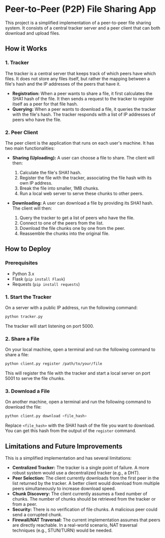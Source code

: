 
# Peer-to-Peer (P2P) File Sharing App

This project is a simplified implementation of a peer-to-peer file sharing system. It consists of a central tracker server and a peer client that can both download and upload files.

## How it Works

### 1. Tracker

The tracker is a central server that keeps track of which peers have which files. It does not store any files itself, but rather the mapping between a file's hash and the IP addresses of the peers that have it.

- **Registration:** When a peer wants to share a file, it first calculates the SHA1 hash of the file. It then sends a request to the tracker to register itself as a peer for that file hash.
- **Querying:** When a peer wants to download a file, it queries the tracker with the file's hash. The tracker responds with a list of IP addresses of peers who have the file.

### 2. Peer Client

The peer client is the application that runs on each user's machine. It has two main functionalities:

- **Sharing (Uploading):** A user can choose a file to share. The client will then:
    1. Calculate the file's SHA1 hash.
    2. Register the file with the tracker, associating the file hash with its own IP address.
    3. Break the file into smaller, 1MB chunks.
    4. Run a local web server to serve these chunks to other peers.

- **Downloading:** A user can download a file by providing its SHA1 hash. The client will then:
    1. Query the tracker to get a list of peers who have the file.
    2. Connect to one of the peers from the list.
    3. Download the file chunks one by one from the peer.
    4. Reassemble the chunks into the original file.

## How to Deploy

### Prerequisites

- Python 3.x
- Flask (`pip install Flask`)
- Requests (`pip install requests`)

### 1. Start the Tracker

On a server with a public IP address, run the following command:

```bash
python tracker.py
```

The tracker will start listening on port 5000.

### 2. Share a File

On your local machine, open a terminal and run the following command to share a file:

```bash
python client.py register /path/to/your/file
```

This will register the file with the tracker and start a local server on port 5001 to serve the file chunks.

### 3. Download a File

On another machine, open a terminal and run the following command to download the file:

```bash
python client.py download <file_hash>
```

Replace `<file_hash>` with the SHA1 hash of the file you want to download. You can get this hash from the output of the `register` command.

## Limitations and Future Improvements

This is a simplified implementation and has several limitations:

- **Centralized Tracker:** The tracker is a single point of failure. A more robust system would use a decentralized tracker (e.g., a DHT).
- **Peer Selection:** The client currently downloads from the first peer in the list returned by the tracker. A better client would download from multiple peers simultaneously to increase download speed.
- **Chunk Discovery:** The client currently assumes a fixed number of chunks. The number of chunks should be retrieved from the tracker or from a peer.
- **Security:** There is no verification of file chunks. A malicious peer could send a corrupted chunk.
- **Firewall/NAT Traversal:** The current implementation assumes that peers are directly reachable. In a real-world scenario, NAT traversal techniques (e.g., STUN/TURN) would be needed.

